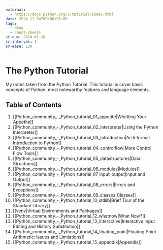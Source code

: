 ```yaml
---
external:
  - https://docs.python.org/3/tutorial/index.html
date: 2024-11-04T00:00+03:00
tags:
  - blog
  - cheat-sheets
sr-due: 2024-01-28
sr-interval: 1
sr-ease: 130
---
```


# The Python Tutorial

My notes taken from the Python Tutorial. This tutorial is cover basic concepts
of Python, most noteworthy features and language elements.

## Table of Contents

1.  [[Python_community_-_Python_tutorial_01_appetite|Whetting Your Appetite]]
2.  [[Python_community_-_Python_tutorial_02_interpreter|Using the Python Interpreter]]
3.  [[Python_community_-_Python_tutorial_03_introduction|An Informal Introduction to Python]]
4.  [[Python_community_-_Python_tutorial_04_controlflow|More Control Flow Tools]]
5.  [[Python_community_-_Python_tutorial_05_datastructures|Data Structures]]
6.  [[Python_community_-_Python_tutorial_06_modules|Modules]]
7.  [[Python_community_-_Python_tutorial_07_input_output|Input and Output]]
8.  [[Python_community_-_Python_tutorial_08_errors|Errors and Exceptions]]
9.  [[Python_community_-_Python_tutorial_09_classes|Classes]]
10. [[Python_community_-_Python_tutorial_10_stdlib|Brief Tour of the Standard Library]]
11. [[venv|Virtual Environments and Packages]]
12. [[Python_community_-_Python_tutorial_12_whatnow|What Now?]]
13. [[Python_community_-_Python_tutorial_13_interactive|Interactive Input Editing and History Substitution]]
14. [[Python_community_-_Python_tutorial_14_floating_point|Floating Point Arithmetic: Issues and Limitations]]
15. [[Python_community_-_Python_tutorial_15_appendix|Appendix]]
